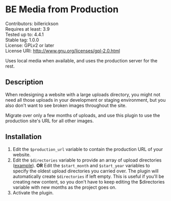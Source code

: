 # BE Media from Production

Contributors: billerickson  
Requires at least: 3.9  
Tested up to: 4.4.1  
Stable tag: 1.0.0  
License: GPLv2 or later  
License URI: http://www.gnu.org/licenses/gpl-2.0.html  

Uses local media when available, and uses the production server for the rest.

## Description

When redesigning a website with a large uploads directory, you might not need all those uploads in your development 
or staging environment, but you also don't want to see broken images throughout the site. 

Migrate over only a few months of uploads, and use this plugin to use the production site's URL for all other images.

## Installation

1. Edit the `$production_url` variable to contain the production URL of your website. 
2. Edit the `$directories` variable to provide an array of upload directories ([example](https://gist.github.com/billerickson/bbfb0d2e467dc5591310)).
**OR**
Edit the `$start_month` and `$start_year` variables to specify the oldest upload directories you carried over. The plugin will automatically create `$directories` if left empty. This is useful if you'll be creating new content, so you don't have to keep editing the $directories variable with new months as the project goes on.
3. Activate the plugin.
 
